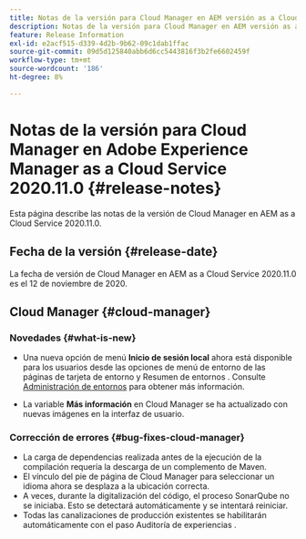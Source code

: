 ```yaml
---
title: Notas de la versión para Cloud Manager en AEM versión as a Cloud Service 2020.11.0
description: Notas de la versión para Cloud Manager en AEM versión as a Cloud Service 2020.11.0
feature: Release Information
exl-id: e2acf515-d339-4d2b-9b62-09c1dab1ffac
source-git-commit: 09d5d125840abb6d6cc5443816f3b2fe6602459f
workflow-type: tm+mt
source-wordcount: '186'
ht-degree: 8%

---
```


# Notas de la versión para Cloud Manager en Adobe Experience Manager as a Cloud Service 2020.11.0 {#release-notes}

Esta página describe las notas de la versión de Cloud Manager en AEM as a Cloud Service 2020.11.0.

## Fecha de la versión {#release-date}

La fecha de versión de Cloud Manager en AEM as a Cloud Service 2020.11.0 es el 12 de noviembre de 2020.

## Cloud Manager {#cloud-manager}

### Novedades {#what-is-new}

* Una nueva opción de menú **Inicio de sesión local** ahora está disponible para los usuarios desde las opciones de menú de entorno de las páginas de tarjeta de entorno y Resumen de entornos .
Consulte [Administración de entornos](/help/implementing/cloud-manager/manage-environments.md#login-locally) para obtener más información.

* La variable **Más información** en Cloud Manager se ha actualizado con nuevas imágenes en la interfaz de usuario.

### Corrección de errores {#bug-fixes-cloud-manager}

* La carga de dependencias realizada antes de la ejecución de la compilación requería la descarga de un complemento de Maven.
* El vínculo del pie de página de Cloud Manager para seleccionar un idioma ahora se desplaza a la ubicación correcta.
* A veces, durante la digitalización del código, el proceso SonarQube no se iniciaba. Esto se detectará automáticamente y se intentará reiniciar.
* Todas las canalizaciones de producción existentes se habilitarán automáticamente con el paso Auditoría de experiencias .
